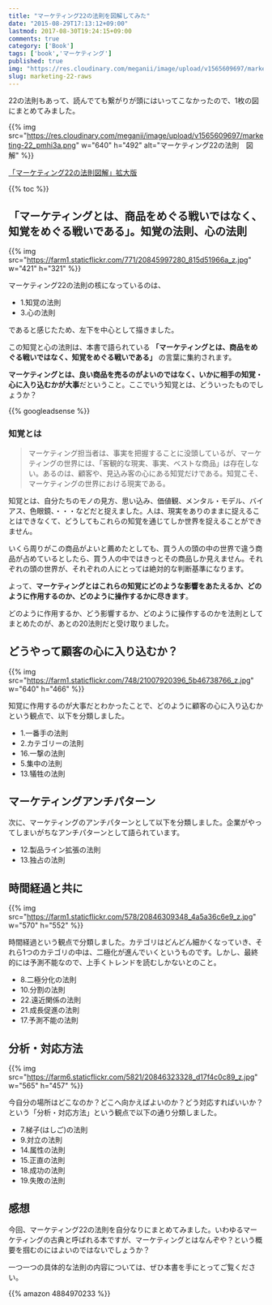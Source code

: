 ```yaml
---
title: "マーケティング22の法則を図解してみた"
date: "2015-08-29T17:13:12+09:00"
lastmod: 2017-08-30T19:24:15+09:00
comments: true
category: ['Book']
tags: ['book','マーケティング']
published: true
img: "https://res.cloudinary.com/meganii/image/upload/v1565609697/marketing-22_pmhi3a.png"
slug: marketing-22-raws
---
```



22の法則もあって、読んでても繋がりが頭にはいってこなかったので、1枚の図にまとめてみました。

{{% img src="https://res.cloudinary.com/meganii/image/upload/v1565609697/marketing-22_pmhi3a.png" w="640" h="492" alt="マーケティング22の法則　図解" %}}


[「マーケティング22の法則図解」拡大版](https://cacoo.com/diagrams/REbndUQXEFksOf2j/simple#8F3BB)


{{% toc %}}


## 「マーケティングとは、商品をめぐる戦いではなく、知覚をめぐる戦いである」。知覚の法則、心の法則

{{% img src="https://farm1.staticflickr.com/771/20845997280_815d51966a_z.jpg" w="421" h="321" %}}


マーケティング22の法則の核になっているのは、

- 1.知覚の法則
- 3.心の法則

であると感じたため、左下を中心として描きました。

この知覚と心の法則は、本書で語られている **「マーケティングとは、商品をめぐる戦いではなく、知覚をめぐる戦いである」** の言葉に集約されます。

**マーケティングとは、良い商品を売るのがよいのではなく、いかに相手の知覚・心に入り込むかが大事**だということ。ここでいう知覚とは、どういったものでしょうか？

{{% googleadsense %}}

### 知覚とは

>マーケティング担当者は、事実を把握することに没頭しているが、マーケティングの世界には、「客観的な現実、事実、ベストな商品」は存在しない。あるのは、顧客や、見込み客の心にある知覚だけである。知覚こそ、マーケティングの世界における現実である。

知覚とは、自分たちのモノの見方、思い込み、価値観、メンタル・モデル、バイアス、色眼鏡、・・・などだと捉えました。人は、現実をありのままに捉えることはできなくて、どうしてもこれらの知覚を通じてしか世界を捉えることができません。

いくら周りがこの商品がよいと薦めたとしても、買う人の頭の中の世界で違う商品が占めているとしたら、買う人の中ではきっとその商品しか見えません。それぞれの頭の世界が、それぞれの人にとっては絶対的な判断基準になります。

よって、**マーケティングとはこれらの知覚にどのような影響をあたえるか、どのように作用するのか、どのように操作するかに尽きます**。

どのように作用するか、どう影響するか、どのように操作するのかを法則としてまとめたのが、あとの20法則だと受け取りました。


## どうやって顧客の心に入り込むか？

{{% img src="https://farm1.staticflickr.com/748/21007920396_5b46738766_z.jpg" w="640" h="466" %}}

知覚に作用するのが大事だとわかったことで、どのように顧客の心に入り込むかという観点で、以下を分類しました。

- 1.一番手の法則
- 2.カテゴリーの法則
- 16.一撃の法則
- 5.集中の法則
- 13.犠牲の法則



## マーケティングアンチパターン

次に、マーケティングのアンチパターンとして以下を分類しました。企業がやってしまいがちなアンチパターンとして語られています。

- 12.製品ライン拡張の法則
- 13.独占の法則



## 時間経過と共に

{{% img src="https://farm1.staticflickr.com/578/20846309348_4a5a36c6e9_z.jpg" w="570" h="552" %}}

時間経過という観点で分類しました。カテゴリはどんどん細かくなっていき、それら1つのカテゴリの中は、二極化が進んでいくというものです。しかし、最終的には予測不能なので、上手くトレンドを読むしかないとのこと。

- 8.二極分化の法則
- 10.分割の法則
- 22.遠近関係の法則
- 21.成長促進の法則
- 17.予測不能の法則



## 分析・対応方法

{{% img src="https://farm6.staticflickr.com/5821/20846323328_d17f4c0c89_z.jpg" w="565" h="457" %}}

今自分の場所はどこなのか？どこへ向かえばよいのか？どう対応すればいいか？という「分析・対応方法」という観点で以下の通り分類しました。

- 7.梯子(はしご)の法則
- 9.対立の法則
- 14.属性の法則
- 15.正直の法則
- 18.成功の法則
- 19.失敗の法則


## 感想

今回、マーケティング22の法則を自分なりにまとめてみました。いわゆるマーケティングの古典と呼ばれる本ですが、マーケティングとはなんぞや？という概要を掴むのにはよいのではないでしょうか？

一つ一つの具体的な法則の内容については、ぜひ本書を手にとってご覧ください。


{{% amazon 4884970233 %}}
